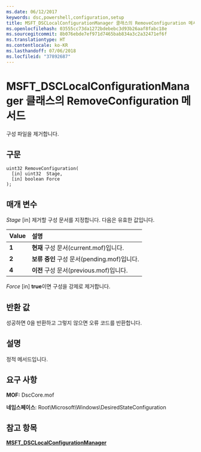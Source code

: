 ```yaml
---
ms.date: 06/12/2017
keywords: dsc,powershell,configuration,setup
title: MSFT_DSCLocalConfigurationManager 클래스의 RemoveConfiguration 메서드
ms.openlocfilehash: 03555cc73da1272bdebebc3d93b26aaf8fabc18e
ms.sourcegitcommit: 8b076ebde7ef971d7465bab834a3c2a32471ef6f
ms.translationtype: HT
ms.contentlocale: ko-KR
ms.lasthandoff: 07/06/2018
ms.locfileid: "37892687"
---
```

# <a name="removeconfiguration-method-of-the-msftdsclocalconfigurationmanager-class"></a>MSFT_DSCLocalConfigurationManager 클래스의 RemoveConfiguration 메서드

구성 파일을 제거합니다.

## <a name="syntax"></a>구문

```mof
uint32 RemoveConfiguration(
  [in] uint32  Stage,
  [in] boolean Force
);
```

## <a name="parameters"></a>매개 변수

*Stage* \[in\] 제거할 구성 문서를 지정합니다. 다음은 유효한 값입니다.

|Value |설명 |
|:--- |:---|
|**1** | **현재** 구성 문서(current.mof)입니다. |
|**2** | **보류 중인** 구성 문서(pending.mof)입니다.  |
|**4** | **이전** 구성 문서(previous.mof)입니다. |

*Force* \[in\] **true**이면 구성을 강제로 제거합니다.

## <a name="return-value"></a>반환 값

성공하면 0을 반환하고 그렇지 않으면 오류 코드를 반환합니다.

## <a name="remarks"></a>설명

정적 메서드입니다.

## <a name="requirements"></a>요구 사항

**MOF:** DscCore.mof

**네임스페이스**: Root\Microsoft\Windows\DesiredStateConfiguration

## <a name="see-also"></a>참고 항목

[**MSFT_DSCLocalConfigurationManager**](msft-dsclocalconfigurationmanager.md)